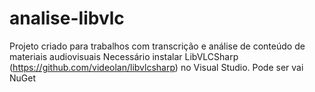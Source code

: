 # analise-libvlc
Projeto criado para trabalhos com transcrição e análise de conteúdo de materiais audiovisuais
Necessário instalar LibVLCSharp (https://github.com/videolan/libvlcsharp) no Visual Studio. Pode ser vai NuGet
